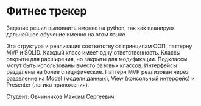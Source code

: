# Фитнес трекер
Задание решил выполнить именно на python, так как планирую дальнейшее обучение именно на этом языке.

Эта структура и реализация соответствуют принципам ООП, паттерну MVP и SOLID. Каждый класс имеет одну ответственность. Классы открыты для расширения, но закрыты для модификации. Подклассы могут быть использованы вместо базовых классов. Интерфейсы разделены на более специфические. Паттерн MVP реализован через разделение на Model (модели данных), View (консольный интерфейс) и Presenter (логика приложения).

Студент: Овчинников Максим Сергеевич